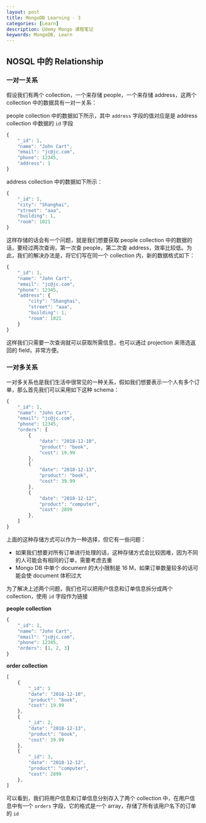 ```yaml
---
layout: post
title: MongoDB Learning - 3
categories: [Learn]
description: Udemy Mongo 课程笔记
keywords: MongoDB, Learn
---
```


## NOSQL 中的 Relationship

### 一对一关系

假设我们有两个 collection，一个来存储 people，一个来存储 address，这两个 collection 中的数据具有一对一关系：

people collection 中的数据如下所示，其中 `address` 字段的值对应是是 address collection 中数据的 `id` 字段

```javascript
{
    "_id": 1,
    "name": "John Cart",
    "email": "jc@jc.com",
    "phone": 12345,
    "address": 1
}
```

address collection 中的数据如下所示：

```javascript
{
    "_id": 1,
    "city": "Shanghai",
    "street": "aaa",
    "building": 1,
    "room": 1021
}
```

这样存储的话会有一个问题，就是我们想要获取 people collection 中的数据的话，要经过两次查询，第一次查 people，第二次查 address，效率比较低。为此，我们的解决办法是，将它们写在同一个 collection 内，新的数据格式如下：

```javascript
{
    "_id": 1,
    "name": "John Cart",
    "email": "jc@jc.com",
    "phone": 12345,
    "address": {
        "city": "Shanghai",
        "street": "aaa",
        "building": 1,
        "room": 1021
    }
}
```

这样我们只需要一次查询就可以获取所需信息，也可以通过 projection 来筛选返回的 field，非常方便。

### 一对多关系

一对多关系也是我们生活中很常见的一种关系，假如我们想要表示一个人有多个订单，那么首先我们可以采用如下这种 schema：

```javascript
{
    "_id": 1,
    "name": "John Cart",
    "email": "jc@jc.com",
    "phone": 12345,
    "orders": [
        {
            "date": "2018-12-10",
            "product": "book",
            "cost": 19.99
        },
        {
            "date": "2018-12-13",
            "product": "book",
            "cost": 39.99
        },
        {
            "date": "2018-12-12",
            "product": "computer",
            "cost": 2899
        },
    ]
}
```

上面的这种存储方式可以作为一种选择，但它有一些问题：

- 如果我们想要对所有订单进行处理的话，这种存储方式会比较困难，因为不同的人可能会有相同的订单，需要考虑去重
- Mongo DB 中单个 document 的大小限制是 16 M，如果订单数量较多的话可能会使 document 体积过大

为了解决上述两个问题，我们也可以把用户信息和订单信息拆分成两个 collection，使用 `id` 字段作为链接

**people collection**

```javascript
{
    "_id": 1,
    "name": "John Cart",
    "email": "jc@jc.com",
    "phone": 12345,
    "orders": [1, 2, 3]
}

```

**order collection**

```javascript
[
    {
        "_id": 1
        "date": "2018-12-10",
        "product": "book",
        "cost": 19.99
    },
    {
        "_id": 2,
        "date": "2018-12-13",
        "product": "book",
        "cost": 39.99
    },
    {
        "_id": 3,
        "date": "2018-12-12",
        "product": "computer",
        "cost": 2899
    },
]
```

可以看到，我们将用户信息和订单信息分别存入了两个 collection 中，在用户信息中有一个 `orders` 字段，它的格式是一个 array，存储了所有该用户名下的订单的 `id`
